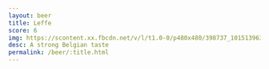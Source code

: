 ```yaml
---
layout: beer
title: Leffe
score: 6
img: https://scontent.xx.fbcdn.net/v/l/t1.0-0/p480x480/398737_10151396305948745_940904591_n.jpg?oh=c4143556c1754dd1925d78f1596e7c18&oe=590A531C
desc: A strong Belgian taste
permalink: /beer/:title.html
---
```

